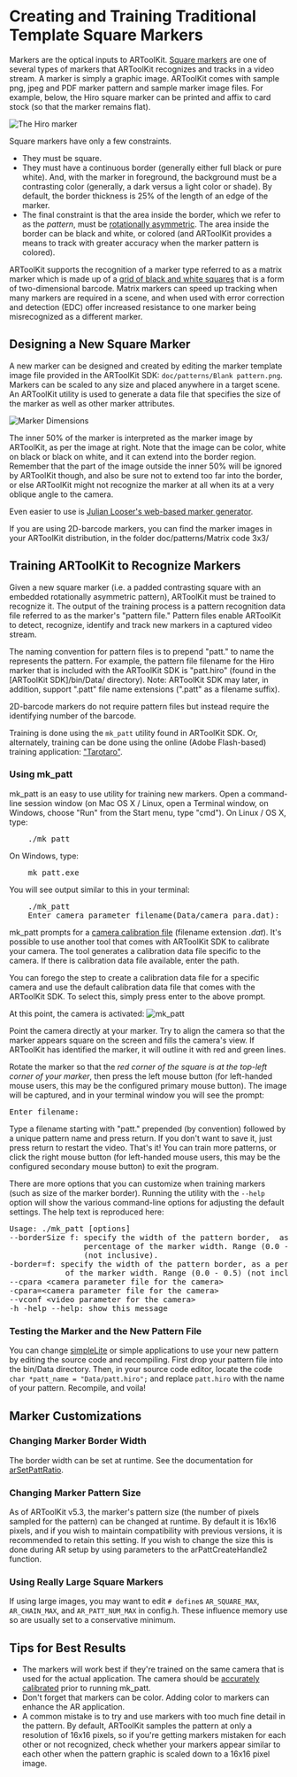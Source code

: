 # Creating and Training Traditional Template Square Markers
Markers are the optical inputs to ARToolKit. [Square markers][marker_about] are one of several types of markers that ARToolKit recognizes and tracks in a video stream. A marker is simply a graphic image. ARToolKit comes with sample png, jpeg and PDF marker pattern and sample marker image files. For example, below, the Hiro square marker can be printed and affix to card stock (so that the marker remains flat).

![The Hiro marker][Hiro_marker]

Square markers have only a few constraints. 

-   They must be square.
-   They must have a continuous border (generally either full black or pure white). And, with the marker in foreground, the background must be a contrasting color (generally, a dark versus a light color or shade). By default, the border thickness is 25% of the length of an edge of the marker.  
-   The final constraint is that the area inside the border, which we refer to as the *pattern*, must be [rotationally asymmetric][1]. The area inside the border can be black and white, or colored (and ARToolKit provides a means to track with greater accuracy when the marker pattern is colored).  

ARToolKit supports the recognition of a marker type referred to as a matrix marker which is made up of a [grid of black and white squares][marker_barcode] that is a form of two-dimensional barcode. Matrix markers can speed up tracking when many markers are required in a scene, and when used with error correction and detection (EDC) offer increased resistance to one marker being misrecognized as a different marker.

## Designing a New Square Marker
A new marker can be designed and created by editing the marker template image file provided in the ARToolKit SDK: `doc/patterns/Blank pattern.png`. Markers can be scaled to any size and placed anywhere in a target scene. An ARToolKit utility is used to generate a data file that specifies the size of the marker as well as other marker attributes.

![Marker Dimensions][Markerdimensions]

The inner 50% of the marker is interpreted as the marker image by ARToolKit, as per the image at right. Note that the image can be color, white on black or black on white, and it can extend into the border region. Remember that the part of the image outside the inner 50% will be ignored by ARToolKit though, and also be sure not to extend too far into the border, or else ARToolKit might not recognize the marker at all when its at a very oblique angle to the camera.

Even easier to use is [Julian Looser's web-based marker generator][2].

If you are using 2D-barcode markers, you can find the marker images in your ARToolKit distribution, in the folder doc/patterns/Matrix code 3x3/

## Training ARToolKit to Recognize Markers
Given a new square marker (i.e. a padded contrasting square with an embedded rotationally asymmetric pattern), ARToolKit must be trained to recognize it. The output of the training process is a pattern recognition data file referred to as the marker's "pattern file." Pattern files enable ARToolKit to detect, recognize, identify and track new markers in a captured video stream.

The naming convention for pattern files is to prepend "patt." to name the represents the pattern. For example, the pattern file filename for the Hiro marker that is included with the ARToolKit SDK is "patt.hiro" (found in the \[ARToolKit SDK\]/bin/Data/ directory). Note: ARToolKit SDK may later, in addition, support ".patt" file name extensions (".patt" as a filename suffix).

2D-barcode markers do not require pattern files but instead require the identifying number of the barcode.

Training is done using the `mk_patt` utility found in ARToolKit SDK. Or, alternately, training can be done using the online (Adobe Flash-based) training application: ["Tarotaro"][3].

### Using mk_patt
mk_patt is an easy to use utility for training new markers. Open a command-line session window (on Mac OS X / Linux, open a Terminal window, on Windows, choose "Run" from the Start menu, type "cmd").
On Linux / OS X, type:
<pre>
    ./mk_patt
</pre>
On Windows, type:
<pre>
    mk_patt.exe
</pre>

You will see output similar to this in your terminal:
<pre>
    ./mk_patt
    Enter camera parameter filename(Data/camera_para.dat):
</pre>

mk_patt prompts for a [camera calibration file][config_camera_calibration] (filename extension *.dat*). It's possible to use another tool that comes with ARToolKit SDK to calibrate your camera. The tool generates a calibration data file specific to the camera. If there is calibration data file available, enter the path.

You can forego the step to create a calibration data file for a specific camera and use the default calibration data file that comes with the ARToolKit SDK. To select this, simply press enter to the above prompt.

At this point, the camera is activated:
![mk_patt][Mkpatt]

Point the camera directly at your marker. Try to align the camera so that the marker appears square on the screen and fills the camera's view. If ARToolKit has identified the marker, it will outline it with red and green lines.

Rotate the marker so that the *red corner of the square is at the top-left corner of your marker*, then press the left mouse button (for left-handed mouse users, this may be the configured primary mouse button). The image will be captured, and in your terminal window you will see the prompt:
<pre>
Enter filename:
</pre>

Type a filename starting with "patt." prepended (by convention) followed by a unique pattern name and press return. If you don't want to save it, just press return to restart the video. That's it! You can train more patterns, or click the right mouse button (for left-handed mouse users, this may be the configured secondary mouse button) to exit the program.

There are more options that you can customize when training markers (such as size of the marker border). Running the utility with the `--help` option will show the various command-line options for adjusting the default settings. The help text is reproduced here:

<pre>
Usage: ./mk_patt [options]
--borderSize f: specify the width of the pattern border,  as a
				percentage of the marker width. Range (0.0 - 0.5)
				(not inclusive).
-border=f: specify the width of the pattern border, as a percentage
			of the marker width. Range (0.0 - 0.5) (not inclusive).
--cpara &lt;camera parameter file for the camera&gt;
-cpara=&lt;camera parameter file for the camera&gt;
--vconf &lt;video parameter for the camera&gt;
-h -help --help: show this message
</pre>

### Testing the Marker and the New Pattern File
You can change [simpleLite][example_simplelite] or simple applications to use your new pattern by editing the source code and recompiling. First drop your pattern file into the bin/Data directory. Then, in your source code editor, locate the code `char *patt_name = "Data/patt.hiro";` and replace `patt.hiro` with the name of your pattern. Recompile, and voila!

## Marker Customizations

### Changing Marker Border Width
The border width can be set at runtime. See the documentation for [arSetPattRatio][arsetpattratio].

### Changing Marker Pattern Size
As of ARToolKit v5.3, the marker's pattern size (the number of pixels sampled for the pattern) can be changed at runtime. By default it is 16x16 pixels, and if you wish to maintain compatibility with previous versions, it is recommended to retain this setting. If you wish to change the size this is done during AR setup by using parameters to the arPattCreateHandle2 function.

### Using Really Large Square Markers
If using large images, you may want to edit `# define`s `AR_SQUARE_MAX`, `AR_CHAIN_MAX`, and `AR_PATT_NUM_MAX` in config.h. These influence memory use so are usually set to a conservative minimum.

## Tips for Best Results
- The markers will work best if they're trained on the same camera that is used for the actual application. The camera should be [accurately calibrated][config_camera_calibration] prior to running mk_patt.
- Don't forget that markers can be color. Adding color to markers can enhance the AR application.
- A common mistake is to try and use markers with too much fine detail in the pattern. By default, ARToolKit samples the pattern at only a resolution of 16x16 pixels, so if you're getting markers mistaken for each other or not recognized, check whether your markers appear similar to each other when the pattern graphic is scaled down to a 16x16 pixel image.

[marker_about]: ../3_Marker_Training/marker_about
[marker_barcode]: ../3_Marker_Training/marker_barcode
[config_camera_calibration]: ../2_Configuration/config_camera_calibration
[example_simplelite]: ../7_Examples/example_simplelite
[arsetpattratio]: http://www.artoolworks.com/support/doc/artoolkit4/apiref/ar_h/index.html#//apple_ref/c/func/arSetPattRatio

[1]: http://en.wikipedia.org/wiki/Rotational_symmetry
[2]: http://www.roarmot.co.nz/ar/
[3]: http://flash.tarotaro.org/blog/2009/07/12/mgo2/

[Hiro_marker]: ../_media/hiro_marker.png
[Markerdimensions]: ../_media/markerdimensions.png
[Mkpatt]: ../_media/mkpatt.jpg
